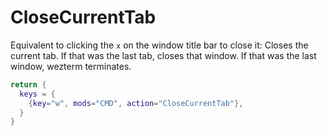 # CloseCurrentTab

Equivalent to clicking the `x` on the window title bar to close it: Closes the
current tab.  If that was the last tab, closes that window.  If that was the
last window, wezterm terminates.

```lua
return {
  keys = {
    {key="w", mods="CMD", action="CloseCurrentTab"},
  }
}
```


